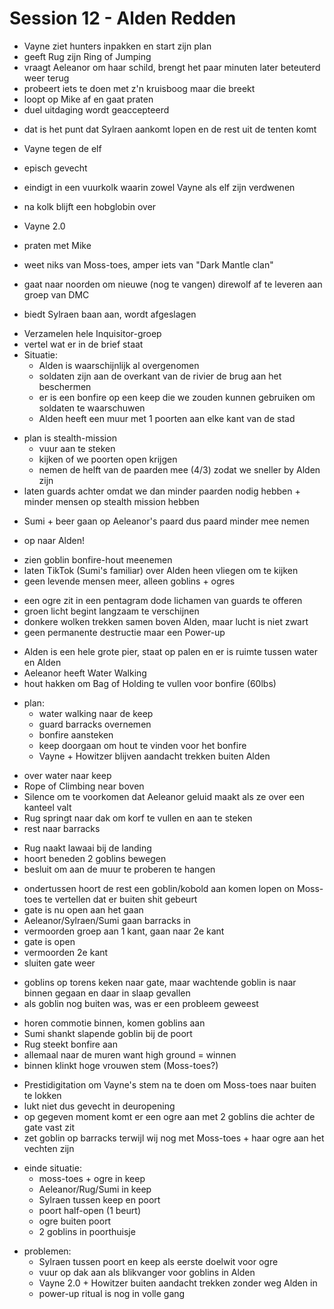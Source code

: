 # Session 12 - Alden Redden

- Vayne ziet hunters inpakken en start zijn plan
- geeft Rug zijn Ring of Jumping
- vraagt Aeleanor om haar schild, brengt het paar minuten later beteuterd weer terug
- probeert iets te doen met z'n kruisboog maar die breekt
- loopt op Mike af en gaat praten
- duel uitdaging wordt geaccepteerd

+ dat is het punt dat Sylraen aankomt lopen en de rest uit de tenten komt
+ Vayne tegen de elf
+ episch gevecht
+ eindigt in een vuurkolk waarin zowel Vayne als elf zijn verdwenen
+ na kolk blijft een hobglobin over
+ Vayne 2.0

+ praten met Mike
+ weet niks van Moss-toes, amper iets van "Dark Mantle clan"
+ gaat naar noorden om nieuwe (nog te vangen) direwolf af te leveren aan groep van DMC
+ biedt Sylraen baan aan, wordt afgeslagen

- Verzamelen hele Inquisitor-groep
- vertel wat er in de brief staat
- Situatie:
    - Alden is waarschijnlijk al overgenomen
    - soldaten zijn aan de overkant van de rivier de brug aan het beschermen
    - er is een bonfire op een keep die we zouden kunnen gebruiken om soldaten te waarschuwen
    - Alden heeft een muur met 1 poorten aan elke kant van de stad

+ plan is stealth-mission
    - vuur aan te steken
    - kijken of we poorten open krijgen
    - nemen de helft van de paarden mee (4/3) zodat we sneller by Alden zijn
+ laten guards achter omdat we dan minder paarden nodig hebben + minder mensen op stealth mission hebben

- Sumi + beer gaan op Aeleanor's paard dus paard minder mee nemen

+ op naar Alden!

- zien goblin bonfire-hout meenemen
- laten TikTok (Sumi's familiar) over Alden heen vliegen om te kijken
- geen levende mensen meer, alleen goblins + ogres

+ een ogre zit in een pentagram dode lichamen van guards te offeren
+ groen licht begint langzaam te verschijnen
+ donkere wolken trekken samen boven Alden, maar lucht is niet zwart
+ geen permanente destructie maar een Power-up

- Alden is een hele grote pier, staat op palen en er is ruimte tussen water en Alden
- Aeleanor heeft Water Walking
- hout hakken om Bag of Holding te vullen voor bonfire (60lbs)

+ plan:
    - water walking naar de keep
    - guard barracks overnemen
    - bonfire aansteken
    - keep doorgaan om hout te vinden voor het bonfire
    - Vayne + Howitzer blijven aandacht trekken buiten Alden

- over water naar keep
- Rope of Climbing near boven
- Silence om te voorkomen dat Aeleanor geluid maakt als ze over een kanteel valt
- Rug springt naar dak om korf te vullen en aan te steken
- rest naar barracks

+ Rug naakt lawaai bij de landing
+ hoort beneden 2 goblins bewegen
+ besluit om aan de muur te proberen te hangen

- ondertussen hoort de rest een goblin/kobold aan komen lopen on Moss-toes te vertellen dat er buiten shit gebeurt
- gate is nu open aan het gaan
- Aeleanor/Sylraen/Sumi gaan barracks in
- vermoorden groep aan 1 kant, gaan naar 2e kant
- gate is open
- vermoorden 2e kant
- sluiten gate weer

+ goblins op torens keken naar gate, maar wachtende goblin is naar binnen gegaan en daar in slaap gevallen
+ als goblin nog buiten was, was er een probleem geweest

- horen commotie binnen, komen goblins aan
- Sumi shankt slapende goblin bij de poort
- Rug steekt bonfire aan
- allemaal naar de muren want high ground = winnen
- binnen klinkt hoge vrouwen stem (Moss-toes?)

+ Prestidigitation om Vayne's stem na te doen om Moss-toes naar buiten te lokken
+ lukt niet dus gevecht in deuropening
+ op gegeven moment komt er een ogre aan met 2 goblins die achter de gate vast zit
+ zet goblin op barracks terwijl wij nog met Moss-toes + haar ogre aan het vechten zijn

- einde situatie:
    - moss-toes + ogre in keep
    - Aeleanor/Rug/Sumi in keep
    - Sylraen tussen keep en poort
    - poort half-open (1 beurt)
    - ogre buiten poort
    - 2 goblins in poorthuisje

+ problemen:
    - Sylraen tussen poort en keep als eerste doelwit voor ogre
    - vuur op dak aan als blikvanger voor goblins in Alden
    - Vayne 2.0 + Howitzer buiten aandacht trekken zonder weg Alden in
    - power-up ritual is nog in volle gang
